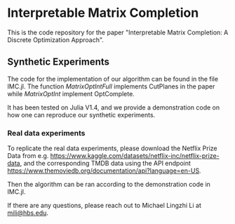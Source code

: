 # Interpretable Matrix Completion

This is the code repository for the paper "Interpretable Matrix Completion: A Discrete Optimization Approach". 

## Synthetic Experiments

The code for the implementation of our algorithm can be found in the file IMC.jl. The function *MatrixOptIntFull* implements CutPlanes in the paper while *MatrixOptInt* implement OptComplete. 

It has been tested on Julia V1.4, and we provide a demonstration code on how one can reproduce our synthetic experiments. 


### Real data experiments

To replicate the real data experiments, please download the Netflix Prize Data from e.g. https://www.kaggle.com/datasets/netflix-inc/netflix-prize-data, and 
the corresponding TMDB data using the API endpoint https://www.themoviedb.org/documentation/api?language=en-US.

Then the algorithm can be ran according to the demonstration code in IMC.jl. 

If there are any questions, please reach out to Michael Lingzhi Li at mili@hbs.edu. 